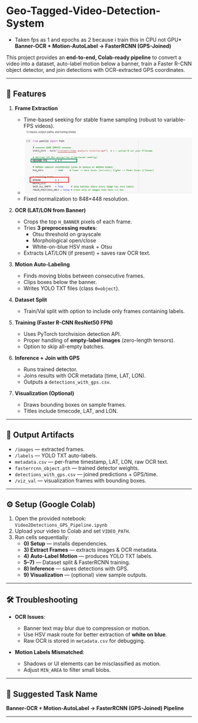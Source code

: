 # Geo-Tagged-Video-Detection-System
* Taken fps as 1 and epochs as 2 because i train this in CPU not GPU*
**Banner-OCR + Motion-AutoLabel → FasterRCNN (GPS-Joined)**

This project provides an **end-to-end, Colab-ready pipeline** to convert a video into a dataset, auto-label motion below a banner, train a Faster R-CNN object detector, and join detections with OCR-extracted GPS coordinates.

---

## 🚀 Features
1. **Frame Extraction**  
   - Time-based seeking for stable frame sampling (robust to variable-FPS videos).
   - ![fpsandepochsettingshere](fpsandepochsettingshere.png) 
   - Fixed normalization to 848×448 resolution.  

2. **OCR (LAT/LON from Banner)**  
   - Crops the top `H_BANNER` pixels of each frame.  
   - Tries **3 preprocessing routes**:  
     - Otsu threshold on grayscale  
     - Morphological open/close  
     - White-on-blue HSV mask + Otsu  
   - Extracts LAT/LON (if present) + saves raw OCR text.  

3. **Motion Auto-Labeling**  
   - Finds moving blobs between consecutive frames.  
   - Clips boxes below the banner.  
   - Writes YOLO TXT files (class `0=object`).  

4. **Dataset Split**  
   - Train/Val split with option to include only frames containing labels.  

5. **Training (Faster R-CNN ResNet50 FPN)**  
   - Uses PyTorch torchvision detection API.  
   - Proper handling of **empty-label images** (zero-length tensors).  
   - Option to skip all-empty batches.  

6. **Inference + Join with GPS**  
   - Runs trained detector.  
   - Joins results with OCR metadata (time, LAT, LON).  
   - Outputs a `detections_with_gps.csv`.  

7. **Visualization (Optional)**  
   - Draws bounding boxes on sample frames.  
   - Titles include timecode, LAT, and LON.  

---

## 📂 Output Artifacts
- `/images` — extracted frames.  
- `/labels` — YOLO TXT auto-labels.  
- `metadata.csv` — per-frame timestamp, LAT, LON, raw OCR text.  
- `fasterrcnn_object.pth` — trained detector weights.  
- `detections_with_gps.csv` — joined predictions + GPS/time.  
- `/viz_val` — visualization frames with bounding boxes.  

---

## ⚙️ Setup (Google Colab)
1. Open the provided notebook:  
   `Video2Detections_GPS_Pipeline.ipynb`
2. Upload your video to Colab and set `VIDEO_PATH`.  
3. Run cells sequentially:
   - **0) Setup** — installs dependencies.  
   - **3) Extract Frames** — extracts images & OCR metadata.  
   - **4) Auto-Label Motion** — produces YOLO TXT labels.  
   - **5–7)** — Dataset split & FasterRCNN training.  
   - **8) Inference** — saves detections with GPS.  
   - **9) Visualization** — (optional) view sample outputs.  

---

## 🛠 Troubleshooting
- **OCR Issues**:  
  - Banner text may blur due to compression or motion.  
  - Use HSV mask route for better extraction of **white on blue**.  
  - Raw OCR is stored in `metadata.csv` for debugging.  

- **Motion Labels Mismatched**:  
  - Shadows or UI elements can be misclassified as motion.  
  - Adjust `MIN_AREA` to filter small blobs.  

---

## 📌 Suggested Task Name
**Banner-OCR + Motion-AutoLabel → FasterRCNN (GPS-Joined) Pipeline**  


---



